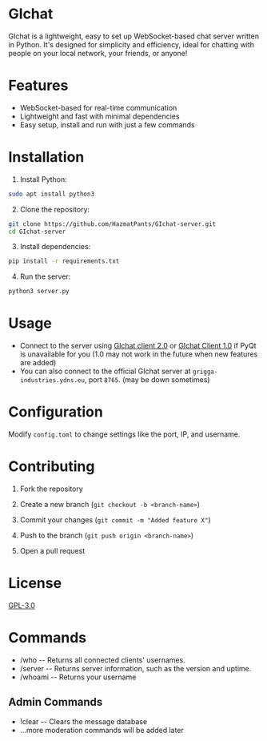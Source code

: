 # GIchat

GIchat is a lightweight, easy to set up WebSocket-based chat server written in Python. It's designed for simplicity and efficiency, ideal for chatting with people on your local network, your friends, or anyone!

# Features

- WebSocket-based for real-time communication
- Lightweight and fast with minimal dependencies
- Easy setup, install and run with just a few commands

# Installation

1. Install Python:

```sh
sudo apt install python3
```

2. Clone the repository:

```sh
git clone https://github.com/HazmatPants/GIchat-server.git
cd GIchat-server
```

3. Install dependencies:

```sh
pip install -r requirements.txt
```

4. Run the server:

```sh
python3 server.py
```

# Usage

- Connect to the server using [GIchat client 2.0](https://github.com/HazmatPants/GIchat-client-2.0) or [GIchat Client 1.0](https://github.com/HazmatPants/GI.chat-client-1.0) if PyQt is unavailable for you (1.0 may not work in the future when new features are added)
- You can also connect to the official GIchat server at `grigga-industries.ydns.eu`, port `8765`. (may be down sometimes)

# Configuration

Modify `config.toml` to change settings like the port, IP, and username.

# Contributing

1. Fork the repository

2. Create a new branch (`git checkout -b <branch-name>`)

3. Commit your changes (`git commit -m "Added feature X"`)

4. Push to the branch (`git push origin <branch-name>`)

5. Open a pull request

# License

[GPL-3.0](https://github.com/HazmatPants/GIchat-server/blob/main/LICENSE)

# Commands

- /who -- Returns all connected clients' usernames.
- /server -- Returns server information, such as the version and uptime.
- /whoami -- Returns your username

## Admin Commands
- !clear -- Clears the message database
- ...more moderation commands will be added later
